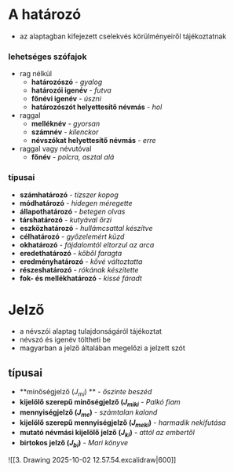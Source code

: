 
#  A határozó
- az alaptagban kifejezett cselekvés körülményeiről tájékoztatnak
### lehetséges szófajok
- rag nélkül 
	- **határozószó** - *gyalog*
	- **határozói igenév** - *futva*
	- **főnévi igenév** - *úszni*
	- **határozószót helyettesítő névmás** - *hol*
- raggal
	- **melléknév** - *gyorsan*
	- **számnév** - *kilenckor*
	- **névszókat helyettesítő névmás** - *erre*
- raggal vagy névutóval
	- **főnév** - *polcra, asztal alá*
### típusai
- **számhatározó** - *tízszer kopog*
- **módhatározó** - *hidegen méregette*
- **állapothatározó** - *betegen olvas*
- **társhatározó** - *kutyával őrzi*
- **eszközhatározó** - *hullámcsattal készítve*
- **célhatározó** - *győzelemért küzd*
- **okhatározó** - *fájdalomtól eltorzul az arca*
- **eredethatározó** - *kőből faragta*
- **eredményhatározó** - *kővé változtatta*
- **részeshatározó** - *rókának készítette*
- **fok- és mellékhatározó** -  *kissé fáradt*

# Jelző
- a névszói alaptag tulajdonságáról tájékoztat
- névszó és igenév töltheti be
- magyarban a jelző általában megelőzi a jelzett szót

## típusai
- **minőségjelző ($J_{mi}$) ** - *őszinte beszéd*
- **kijelölő szerepű minőségjelző ($J_{miki}$** - *Palkó fiam*
- **mennyiségjelző ($J_{me}$)**  - *számtalan kaland*
- **kijelölő szerepű mennyiségjelző ($J_{meki}$)** - *harmadik nekifutása*
- **mutató névmási kijelölő jelző ($J_{ki}$)** - *attól az embertől*
- **birtokos jelző ($J_{bi}$)** - *Mari könyve*

![[3. Drawing 2025-10-02 12.57.54.excalidraw|600]]